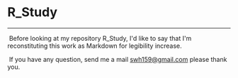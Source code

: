 # R_Study

***

​	Before looking at my repository R_Study, I'd like to say that I'm reconstituting this work as Markdown for legibility increase.

​	If you have any question, send me a mail <swh159@gmail.com> please thank you.
